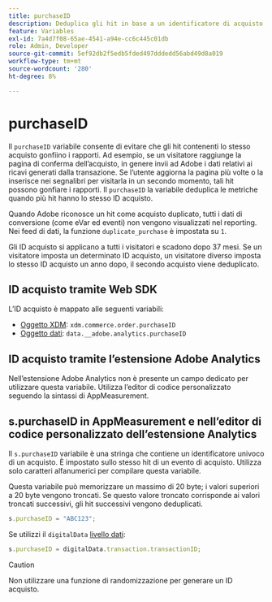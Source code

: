 ```yaml
---
title: purchaseID
description: Deduplica gli hit in base a un identificatore di acquisto univoco.
feature: Variables
exl-id: 7a4d7f08-65ae-4541-a94e-cc6c445c01db
role: Admin, Developer
source-git-commit: 5ef92db2f5edb5fded497dddedd56abd49d8a019
workflow-type: tm+mt
source-wordcount: '280'
ht-degree: 8%

---
```


# purchaseID

Il `purchaseID` variabile consente di evitare che gli hit contenenti lo stesso acquisto gonfiino i rapporti. Ad esempio, se un visitatore raggiunge la pagina di conferma dell’acquisto, in genere invii ad Adobe i dati relativi ai ricavi generati dalla transazione. Se l’utente aggiorna la pagina più volte o la inserisce nei segnalibri per visitarla in un secondo momento, tali hit possono gonfiare i rapporti. Il `purchaseID` la variabile deduplica le metriche quando più hit hanno lo stesso ID acquisto.

Quando Adobe riconosce un hit come acquisto duplicato, tutti i dati di conversione (come eVar ed eventi) non vengono visualizzati nel reporting. Nei feed di dati, la funzione `duplicate_purchase` è impostata su `1`.

Gli ID acquisto si applicano a tutti i visitatori e scadono dopo 37 mesi. Se un visitatore imposta un determinato ID acquisto, un visitatore diverso imposta lo stesso ID acquisto un anno dopo, il secondo acquisto viene deduplicato.

## ID acquisto tramite Web SDK

L’ID acquisto è mappato alle seguenti variabili:

* [Oggetto XDM](/help/implement/aep-edge/xdm-var-mapping.md): `xdm.commerce.order.purchaseID`
* [Oggetto dati](/help/implement/aep-edge/data-var-mapping.md): `data.__adobe.analytics.purchaseID`

## ID acquisto tramite l’estensione Adobe Analytics

Nell’estensione Adobe Analytics non è presente un campo dedicato per utilizzare questa variabile. Utilizza l’editor di codice personalizzato seguendo la sintassi di AppMeasurement.

## s.purchaseID in AppMeasurement e nell’editor di codice personalizzato dell’estensione Analytics

Il `s.purchaseID` variabile è una stringa che contiene un identificatore univoco di un acquisto. È impostato sullo stesso hit di un evento di acquisto. Utilizza solo caratteri alfanumerici per compilare questa variabile.

Questa variabile può memorizzare un massimo di 20 byte; i valori superiori a 20 byte vengono troncati. Se questo valore troncato corrisponde ai valori troncati successivi, gli hit successivi vengono deduplicati.

```js
s.purchaseID = "ABC123";
```

Se utilizzi il `digitalData` [livello dati](../../prepare/data-layer.md):

```js
s.purchaseID = digitalData.transaction.transactionID;
```

>[!CAUTION]
>
>Non utilizzare una funzione di randomizzazione per generare un ID acquisto.
